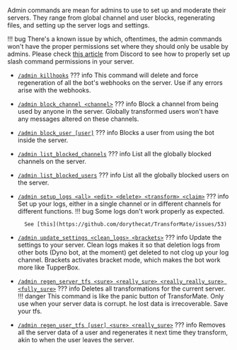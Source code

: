 Admin commands are mean for admins to use to set up and moderate their servers.
They range from global channel and user blocks, regenerating files, and setting
up the server logs and settings.

!!! bug
    There's a known issue by which, oftentimes, the admin commands won't have
    the proper permissions set where they should only be usable by admins. Please
    check [this article](https://discord.com/blog/slash-commands-permissions-discord-apps-bots)
    from Discord to see how to properly set up slash command permissions in your
    server.

- [`/admin killhooks`](killhooks.md)
??? info
    This command will delete and force regeneration of all the bot's webhooks on
    the server. Use if any errors arise with the webhooks.

- [`/admin block_channel <channel>`](block_channel.md)
??? info
    Block a channel from being used by anyone in the server. Globally transformed
    users won't have any messages altered on these channels.

- [`/admin block_user [user]`](block_user.md)
??? info
    Blocks a user from using the bot inside the server.

- [`/admin list_blocked_channels`](list_blocked_channels.md)
??? info
    List all the globally blocked channels on the server.

- [`/admin list_blocked_users`](list_blocked_users.md)
??? info
    List all the globally blocked users on the server.

- [`/admin setup_logs <all> <edit> <delete> <transform> <claim>`](setup_logs.md)
??? info
    Set up your logs, either in a single channel or in different channels for
    different functions.
    !!! bug
        Some logs don't work properly as expected.

        See [this](https://github.com/dorythecat/TransforMate/issues/53)

- [`/admin update_settings <clean_logs> <brackets>`](update_settings.md)
??? info
    Update the settings to your server. Clean logs makes it so that deletion logs
    from other bots (Dyno bot, at the moment) get deleted to not clog up your log
    channel. Brackets activates bracket mode, which makes the bot work more like
    TupperBox.

- [`/admin regen_server_tfs <sure> <really_sure> <really_really_sure> <fully_sure>`](regen_server_tfs.md)
??? info
    Deletes all transformations for the current server.
    !!! danger
        This command is like the panic button of TransforMate. Only use when your
        server data is corrupt. he lost data is irrecoverable. Save your tfs.

- [`/admin regen_user_tfs [user] <sure> <really_sure>`](regen_user_tfs.md)
??? info
    Removes all the server data of a user and regenerates it next time they
    transform, akin to when the user leaves the server.